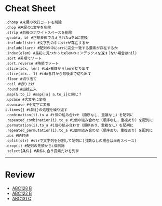 # Cheat Sheet

```
.chomp #末尾の改行コードを削除
.chop #末尾の1文字を削除
.strip #前後のホワイトスペースを削除
.gsub(a, b) #正規表現で与えられたaをbに置換
.include?(str) #文字列の中にstrが存在するか
.include?(arr) #配列の中にarrに完全一致する要素が存在するか
.index(elem) #最初に見つかったelemのインデックスを返す(ない場合はnil)
.sort #昇順でソート
.sort.reverse #降順でソート
.slice(idx, len) #idx番目からlen分切り出す
.slice(idx..-1) #idx番目から最後まで切り出す
.floor #切り捨て
.ceil #切り上げ
.round #四捨五入
.map(&:to_i) #map{|a| a.to_i}と同じ？
.upcase #大文字に変換
.downcase #小文字に変換
i.times{} #i回{}の処理を繰り返す
.combination(i).to_a #i個の組み合わせ（順序なし、重複なし）を配列に
.repeated_combination(i).to_a #i個の組み合わせ（順序なし、重複あり）を配列に
.permutation(i).to_a #i個の組み合わせ（順序あり、重複なし）を配列に
.repeated_permutation(i).to_a #i個の組み合わせ（順序あり、重複あり）を配列に
.abs #絶対値
.split(str) #strで文字列を分割して配列に(引数なしの場合は半角スペース)
.drop(i) #配列の先頭からi個削除
.select{条件} #条件に合う要素だけを列挙
```

---

# Review
* [ABC128 B](https://atcoder.jp/contests/abc128/tasks/abc128_b)
* [ABC122 B](https://atcoder.jp/contests/abc122/tasks/abc122_b)
* [ABC131 C](https://atcoder.jp/contests/abc131/tasks/abc131_c)
